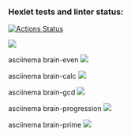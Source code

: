 ### Hexlet tests and linter status:
[![Actions Status](https://github.com/ramil290989/frontend-project-44/workflows/hexlet-check/badge.svg)](https://github.com/ramil290989/frontend-project-44/actions)

<a href="https://codeclimate.com/github/ramil290989/frontend-project-44/maintainability"><img src="https://api.codeclimate.com/v1/badges/c612512fa63c8fd01ac0/maintainability" /></a>

<p>
<p>asciinema brain-even
<a href="https://asciinema.org/a/527719" target="_blank"><img src="https://asciinema.org/a/527719.svg" /></a>

<p>
<p>asciinema brain-calc
<a href="https://asciinema.org/a/527720" target="_blank"><img src="https://asciinema.org/a/527720.svg" /></a>

<p>
<p>asciinema brain-gcd
<a href="https://asciinema.org/a/527760" target="_blank"><img src="https://asciinema.org/a/527760.svg" /></a>

<p>
<p>asciinema brain-progression
<a href="https://asciinema.org/a/527825" target="_blank"><img src="https://asciinema.org/a/527825.svg" /></a>

<p>
<p>asciinema brain-prime
<a href="https://asciinema.org/a/528032" target="_blank"><img src="https://asciinema.org/a/528032.svg" /></a>
